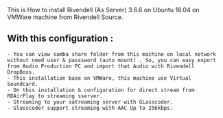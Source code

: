 This is How to install Rivendell (As Server) 3.6.6 on Ubuntu 18.04 on VMWare machine from Rivendell Source.

## With this configuration :
    - You can view samba share folder from this machine on local network without need user & passsword (auto mount) . So, you can easy export from Audio Production PC and import that Audio with Rivendell DropBoxs.
    - This installation base on VMWare, this machine use Virtual Soundcard.
    - On this installation & configuration for direct stream from RDAirPlay to streaming sserver.
    - Streaming to your satreaming server with GLasscoder.
    - Glasscoder support streaming with AAC Up to 256kbps.

